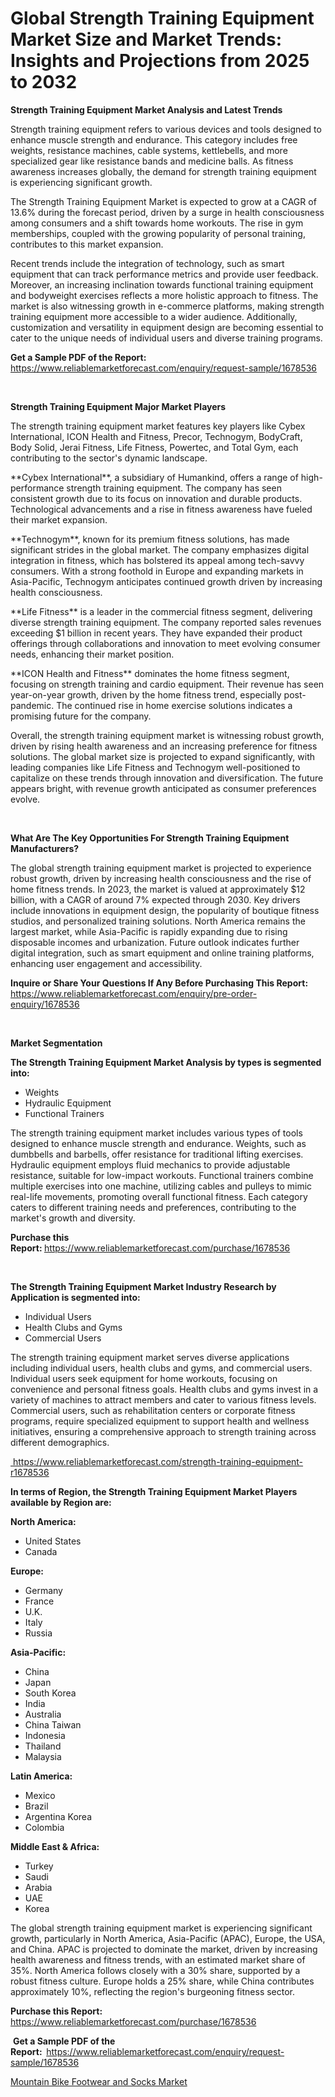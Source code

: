 <p><h1>Global Strength Training Equipment Market Size and Market Trends: Insights and Projections from 2025 to 2032</h1></p><p><strong>Strength Training Equipment Market Analysis and Latest Trends</strong></p>
<p><p>Strength training equipment refers to various devices and tools designed to enhance muscle strength and endurance. This category includes free weights, resistance machines, cable systems, kettlebells, and more specialized gear like resistance bands and medicine balls. As fitness awareness increases globally, the demand for strength training equipment is experiencing significant growth.</p><p>The Strength Training Equipment Market is expected to grow at a CAGR of 13.6% during the forecast period, driven by a surge in health consciousness among consumers and a shift towards home workouts. The rise in gym memberships, coupled with the growing popularity of personal training, contributes to this market expansion. </p><p>Recent trends include the integration of technology, such as smart equipment that can track performance metrics and provide user feedback. Moreover, an increasing inclination towards functional training equipment and bodyweight exercises reflects a more holistic approach to fitness. The market is also witnessing growth in e-commerce platforms, making strength training equipment more accessible to a wider audience. Additionally, customization and versatility in equipment design are becoming essential to cater to the unique needs of individual users and diverse training programs.</p></p>
<p><strong>Get a Sample PDF of the Report:&nbsp;</strong> <a href="https://www.reliablemarketforecast.com/enquiry/request-sample/1678536?utm_campaign=3512&utm_medium=2&utm_source=Github&utm_content=ia&utm_term=05042025&utm_id=strength-training-equipment">https://www.reliablemarketforecast.com/enquiry/request-sample/1678536</a></p>
<p>&nbsp;</p>
<p><strong>Strength Training Equipment Major Market Players</strong></p>
<p><p>The strength training equipment market features key players like Cybex International, ICON Health and Fitness, Precor, Technogym, BodyCraft, Body Solid, Jerai Fitness, Life Fitness, Powertec, and Total Gym, each contributing to the sector's dynamic landscape.</p><p>**Cybex International**, a subsidiary of Humankind, offers a range of high-performance strength training equipment. The company has seen consistent growth due to its focus on innovation and durable products. Technological advancements and a rise in fitness awareness have fueled their market expansion.</p><p>**Technogym**, known for its premium fitness solutions, has made significant strides in the global market. The company emphasizes digital integration in fitness, which has bolstered its appeal among tech-savvy consumers. With a strong foothold in Europe and expanding markets in Asia-Pacific, Technogym anticipates continued growth driven by increasing health consciousness.</p><p>**Life Fitness** is a leader in the commercial fitness segment, delivering diverse strength training equipment. The company reported sales revenues exceeding $1 billion in recent years. They have expanded their product offerings through collaborations and innovation to meet evolving consumer needs, enhancing their market position.</p><p>**ICON Health and Fitness** dominates the home fitness segment, focusing on strength training and cardio equipment. Their revenue has seen year-on-year growth, driven by the home fitness trend, especially post-pandemic. The continued rise in home exercise solutions indicates a promising future for the company.</p><p>Overall, the strength training equipment market is witnessing robust growth, driven by rising health awareness and an increasing preference for fitness solutions. The global market size is projected to expand significantly, with leading companies like Life Fitness and Technogym well-positioned to capitalize on these trends through innovation and diversification. The future appears bright, with revenue growth anticipated as consumer preferences evolve.</p></p>
<p>&nbsp;</p>
<p><strong>What Are The Key Opportunities For Strength Training Equipment Manufacturers?</strong></p>
<p><p>The global strength training equipment market is projected to experience robust growth, driven by increasing health consciousness and the rise of home fitness trends. In 2023, the market is valued at approximately $12 billion, with a CAGR of around 7% expected through 2030. Key drivers include innovations in equipment design, the popularity of boutique fitness studios, and personalized training solutions. North America remains the largest market, while Asia-Pacific is rapidly expanding due to rising disposable incomes and urbanization. Future outlook indicates further digital integration, such as smart equipment and online training platforms, enhancing user engagement and accessibility.</p></p>
<p><strong>Inquire or Share Your Questions If Any Before Purchasing This Report:</strong> <a href="https://www.reliablemarketforecast.com/enquiry/pre-order-enquiry/1678536?utm_campaign=3512&utm_medium=2&utm_source=Github&utm_content=ia&utm_term=05042025&utm_id=strength-training-equipment">https://www.reliablemarketforecast.com/enquiry/pre-order-enquiry/1678536</a></p>
<p>&nbsp;</p>
<p><strong>Market Segmentation</strong></p>
<p><strong>The Strength Training Equipment Market Analysis by types is segmented into:</strong></p>
<p><ul><li>Weights</li><li>Hydraulic Equipment</li><li>Functional Trainers</li></ul></p>
<p><p>The strength training equipment market includes various types of tools designed to enhance muscle strength and endurance. Weights, such as dumbbells and barbells, offer resistance for traditional lifting exercises. Hydraulic equipment employs fluid mechanics to provide adjustable resistance, suitable for low-impact workouts. Functional trainers combine multiple exercises into one machine, utilizing cables and pulleys to mimic real-life movements, promoting overall functional fitness. Each category caters to different training needs and preferences, contributing to the market's growth and diversity.</p></p>
<p><strong>Purchase this Report:&nbsp;</strong><a href="https://www.reliablemarketforecast.com/purchase/1678536?utm_campaign=3512&utm_medium=2&utm_source=Github&utm_content=ia&utm_term=05042025&utm_id=strength-training-equipment">https://www.reliablemarketforecast.com/purchase/1678536</a></p>
<p>&nbsp;</p>
<p><strong>The Strength Training Equipment Market Industry Research by Application is segmented into:</strong></p>
<p><ul><li>Individual Users</li><li>Health Clubs and Gyms</li><li>Commercial Users</li></ul></p>
<p><p>The strength training equipment market serves diverse applications including individual users, health clubs and gyms, and commercial users. Individual users seek equipment for home workouts, focusing on convenience and personal fitness goals. Health clubs and gyms invest in a variety of machines to attract members and cater to various fitness levels. Commercial users, such as rehabilitation centers or corporate fitness programs, require specialized equipment to support health and wellness initiatives, ensuring a comprehensive approach to strength training across different demographics.</p></p>
<p><a href="https://www.reliablemarketforecast.com/strength-training-equipment-r1678536?utm_campaign=3512&utm_medium=2&utm_source=Github&utm_content=ia&utm_term=05042025&utm_id=strength-training-equipment">&nbsp;https://www.reliablemarketforecast.com/strength-training-equipment-r1678536</a></p>
<p><strong>In terms of Region, the Strength Training Equipment Market Players available by Region are:</strong></p>
<p>
    <p> <strong> North America: </strong>
        <ul>
            <li>United States</li>
            <li>Canada</li>
        </ul>
        </p> 
    <p> <strong> Europe: </strong>
        <ul>
            <li>Germany</li>
            <li>France</li>
            <li>U.K.</li>
            <li>Italy</li>
            <li>Russia</li>
        </ul>
        </p> 
    <p> <strong> Asia-Pacific: </strong>
        <ul>
            <li>China</li>
            <li>Japan</li>
            <li>South Korea</li>
            <li>India</li>
            <li>Australia</li>
            <li>China Taiwan</li>
            <li>Indonesia</li>
            <li>Thailand</li>
            <li>Malaysia</li>
        </ul>
        </p> 
    <p> <strong> Latin America: </strong>
        <ul>
            <li>Mexico</li>
            <li>Brazil</li>
            <li>Argentina Korea</li>
            <li>Colombia</li>
        </ul>
        </p> 
    <p> <strong> Middle East & Africa: </strong>
        <ul>
            <li>Turkey</li>
            <li>Saudi</li>
            <li>Arabia</li>
            <li>UAE</li>
            <li>Korea</li>
        </ul>
    </p>
    </p>
<p><p>The global strength training equipment market is experiencing significant growth, particularly in North America, Asia-Pacific (APAC), Europe, the USA, and China. APAC is projected to dominate the market, driven by increasing health awareness and fitness trends, with an estimated market share of 35%. North America follows closely with a 30% share, supported by a robust fitness culture. Europe holds a 25% share, while China contributes approximately 10%, reflecting the region's burgeoning fitness sector.</p></p>
<p><strong>Purchase this Report: </strong><a href="https://www.reliablemarketforecast.com/purchase/1678536?utm_campaign=3512&utm_medium=2&utm_source=Github&utm_content=ia&utm_term=05042025&utm_id=strength-training-equipment">https://www.reliablemarketforecast.com/purchase/1678536</a></p>
<p>&nbsp;<strong>Get a Sample PDF of the Report:&nbsp;&nbsp;</strong><a href="https://www.reliablemarketforecast.com/enquiry/request-sample/1678536?utm_campaign=3512&utm_medium=2&utm_source=Github&utm_content=ia&utm_term=05042025&utm_id=strength-training-equipment">https://www.reliablemarketforecast.com/enquiry/request-sample/1678536</a></p>
<p><strong></strong></p>
<p><p><a href="https://github.com/iquiseeboli/Market-Research-Report-List-1/blob/main/mountain-bike-footwear-and-socks-market.md?utm_campaign=3512&utm_medium=2&utm_source=Github&utm_content=ia&utm_term=05042025&utm_id=strength-training-equipment">Mountain Bike Footwear and Socks Market</a></p></p>